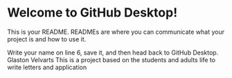 # Welcome to GitHub Desktop!

This is your README. READMEs are where you can communicate what your project is and how to use it.

Write your name on line 6, save it, and then head back to GitHub Desktop.
Glaston Velvarts
This is a project based on the students and adults life to write letters and application 
